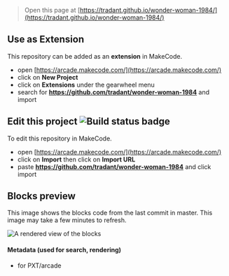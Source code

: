  


> Open this page at [https://tradant.github.io/wonder-woman-1984/](https://tradant.github.io/wonder-woman-1984/)

## Use as Extension

This repository can be added as an **extension** in MakeCode.

* open [https://arcade.makecode.com/](https://arcade.makecode.com/)
* click on **New Project**
* click on **Extensions** under the gearwheel menu
* search for **https://github.com/tradant/wonder-woman-1984** and import

## Edit this project ![Build status badge](https://github.com/tradant/wonder-woman-1984/workflows/MakeCode/badge.svg)

To edit this repository in MakeCode.

* open [https://arcade.makecode.com/](https://arcade.makecode.com/)
* click on **Import** then click on **Import URL**
* paste **https://github.com/tradant/wonder-woman-1984** and click import

## Blocks preview

This image shows the blocks code from the last commit in master.
This image may take a few minutes to refresh.

![A rendered view of the blocks](https://github.com/tradant/wonder-woman-1984/raw/master/.github/makecode/blocks.png)

#### Metadata (used for search, rendering)

* for PXT/arcade
<script src="https://makecode.com/gh-pages-embed.js"></script><script>makeCodeRender("{{ site.makecode.home_url }}", "{{ site.github.owner_name }}/{{ site.github.repository_name }}");</script>
